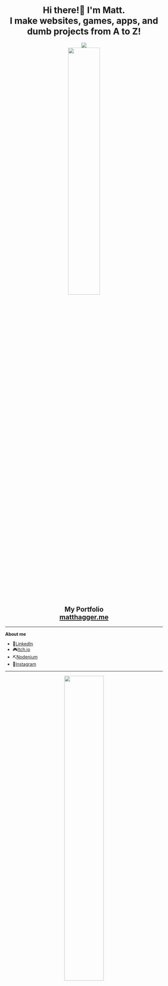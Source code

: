 <div align="center">
  <h1> Hi there!👋 I'm Matt.<br>I make websites, games, apps, and dumb projects from A to Z!</h1>
  <img src=https://komarev.com/ghpvc/?username=camo651"/>
</div>

<div align="center">
  <div width="45%">
    <img src="https://projectnodenium.com/files/portfolio_images/faceSketch.png" width="45%"/>
  </div>
  <div width="45%">
    <h2><b>My Portfolio</b><br><a href="https://matthagger.me">matthagger.me</a></h2>
  </div>
</div>

---
**About me**
- 👤[LinkedIn](https://www.linkedin.com/in/matt-hagger-36915b221/)
- 🎮[Itch.io](https://matthagger.itch.io/)
- ⛏️[Nodenium](https://projectnodenium.com/Profiles/Profile?member=Camo)
- 📸[Instagram](https://www.instagram.com/haggerwoodworking/)
---

<div align="center">
  <img src="https://github-readme-stats.vercel.app/api?username=Camo651&show_icons=true&theme=tokyonight" width="50%"/>
  <br> 
  <img src="https://github-readme-streak-stats.herokuapp.com/?user=Camo651&theme=tokyonight" width="50%"/>
  <br>
  <img src="https://github-readme-stats.vercel.app/api/top-langs/?username=Camo651&layout=compact&theme=tokyonight"/>
</div>
